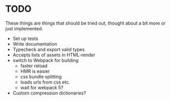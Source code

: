 # TODO

These things are things that should be tried out, thought about a bit more or
just implemented.

- Set up tests
- Write documentation
- Typecheck and export valid types
- Accepts lists of assets in HTML-render
- switch to Webpack for building
  - faster reload
  - HMR is easier
  - css bundle splitting
  - loads urls from css etc.
  - wait for webpack 5?
- Custom compression dictionaries?
